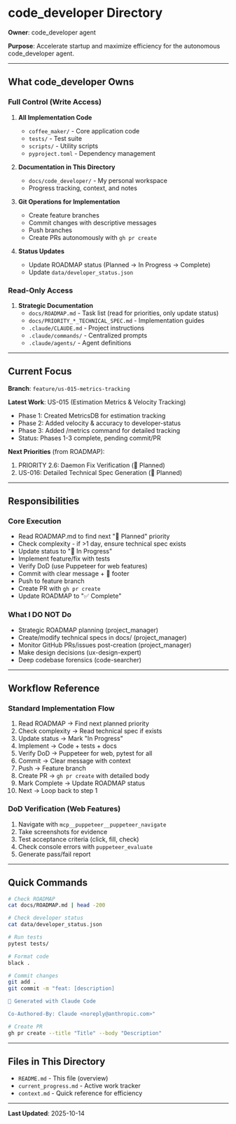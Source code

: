 # code_developer Directory

**Owner**: code_developer agent

**Purpose**: Accelerate startup and maximize efficiency for the autonomous code_developer agent.

---

## What code_developer Owns

### Full Control (Write Access)

1. **All Implementation Code**
   - `coffee_maker/` - Core application code
   - `tests/` - Test suite
   - `scripts/` - Utility scripts
   - `pyproject.toml` - Dependency management

2. **Documentation in This Directory**
   - `docs/code_developer/` - My personal workspace
   - Progress tracking, context, and notes

3. **Git Operations for Implementation**
   - Create feature branches
   - Commit changes with descriptive messages
   - Push branches
   - Create PRs autonomously with `gh pr create`

4. **Status Updates**
   - Update ROADMAP status (Planned → In Progress → Complete)
   - Update `data/developer_status.json`

### Read-Only Access

1. **Strategic Documentation**
   - `docs/ROADMAP.md` - Task list (read for priorities, only update status)
   - `docs/PRIORITY_*_TECHNICAL_SPEC.md` - Implementation guides
   - `.claude/CLAUDE.md` - Project instructions
   - `.claude/commands/` - Centralized prompts
   - `.claude/agents/` - Agent definitions

---

## Current Focus

**Branch**: `feature/us-015-metrics-tracking`

**Latest Work**: US-015 (Estimation Metrics & Velocity Tracking)
- Phase 1: Created MetricsDB for estimation tracking
- Phase 2: Added velocity & accuracy to developer-status
- Phase 3: Added /metrics command for detailed tracking
- Status: Phases 1-3 complete, pending commit/PR

**Next Priorities** (from ROADMAP):
1. PRIORITY 2.6: Daemon Fix Verification (📝 Planned)
2. US-016: Detailed Technical Spec Generation (📝 Planned)

---

## Responsibilities

### Core Execution
- Read ROADMAP.md to find next "📝 Planned" priority
- Check complexity - if >1 day, ensure technical spec exists
- Update status to "🔄 In Progress"
- Implement feature/fix with tests
- Verify DoD (use Puppeteer for web features)
- Commit with clear message + 🤖 footer
- Push to feature branch
- Create PR with `gh pr create`
- Update ROADMAP to "✅ Complete"

### What I DO NOT Do
- Strategic ROADMAP planning (project_manager)
- Create/modify technical specs in docs/ (project_manager)
- Monitor GitHub PRs/issues post-creation (project_manager)
- Make design decisions (ux-design-expert)
- Deep codebase forensics (code-searcher)

---

## Workflow Reference

### Standard Implementation Flow
1. Read ROADMAP → Find next planned priority
2. Check complexity → Read technical spec if exists
3. Update status → Mark "In Progress"
4. Implement → Code + tests + docs
5. Verify DoD → Puppeteer for web, pytest for all
6. Commit → Clear message with context
7. Push → Feature branch
8. Create PR → `gh pr create` with detailed body
9. Mark Complete → Update ROADMAP status
10. Next → Loop back to step 1

### DoD Verification (Web Features)
1. Navigate with `mcp__puppeteer__puppeteer_navigate`
2. Take screenshots for evidence
3. Test acceptance criteria (click, fill, check)
4. Check console errors with `puppeteer_evaluate`
5. Generate pass/fail report

---

## Quick Commands

```bash
# Check ROADMAP
cat docs/ROADMAP.md | head -200

# Check developer status
cat data/developer_status.json

# Run tests
pytest tests/

# Format code
black .

# Commit changes
git add .
git commit -m "feat: [description]

🤖 Generated with Claude Code

Co-Authored-By: Claude <noreply@anthropic.com>"

# Create PR
gh pr create --title "Title" --body "Description"
```

---

## Files in This Directory

- `README.md` - This file (overview)
- `current_progress.md` - Active work tracker
- `context.md` - Quick reference for efficiency

---

**Last Updated**: 2025-10-14
